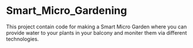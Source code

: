 # Smart_Micro_Gardening
This project contain code for making a Smart Micro Garden where you can provide water to your plants in your balcony and moniter them via different technologies.
